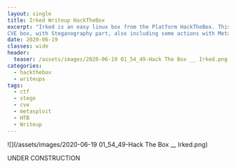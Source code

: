 ```yaml
---
layout: single
title: Irked Writeup HackTheBox
excerpt: "Irked is an easy linux box from the Platform HackTheBox. This machine was nice
CVE box, with Steganography part, also including some actions with Metasploit, i hope you will enjoy my first writeup."
date: 2020-06-19
classes: wide
header:
  teaser: /assets/images/2020-06-19 01_54_49-Hack The Box __ Irked.png
categories:
  - hackthebox
  - writeups
tags:  
  - ctf
  - stego
  - cve
  - metasploit
  - HTB
  - Writeup
---
```


![](/assets/images/2020-06-19 01_54_49-Hack The Box __ Irked.png)

UNDER CONSTRUCTION
